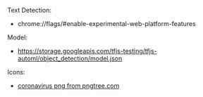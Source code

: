 Text Detection:
* chrome://flags/#enable-experimental-web-platform-features

Model:
* https://storage.googleapis.com/tfjs-testing/tfjs-automl/object_detection/model.json

Icons:
* [coronavirus png from pngtree.com](https://pngtree.com/so/coronavirus)